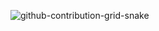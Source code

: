 ![github-contribution-grid-snake](https://github.com/DevJoaovictor20/cobrinha.yml/assets/147098427/73393a7a-e081-48d7-a968-64708768fe2b)
